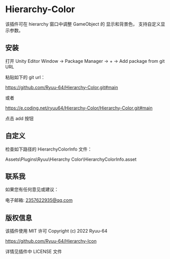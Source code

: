 # Hierarchy-Color

该插件可在 hierarchy 窗口中调整 GameObject 的 显示和背景色， 支持自定义显示参数。

## 安装

打开 Unity Editor
Window -> Package Manager -> + -> Add package from git URL

粘贴如下的 git url：

https://github.com/Ryuu-64/Hierarchy-Color.git#main

或者

https://e.coding.net/ryuu64/Hierarchy-Color/Hierarchy-Color.git#main

点击 add 按钮

## 自定义

检查如下路径的 HierarchyColorInfo 文件：

Assets\Plugins\Ryuu\Hierarchy Color\HierarchyColorInfo.asset

## 联系我

如果您有任何意见或建议：

电子邮箱: 2357622935@qq.com

## 版权信息

该插件使用 MIT 许可
Copyright (c) 2022 Ryuu-64

https://github.com/Ryuu-64/Hierarchy-Icon

详情见插件中 LICENSE 文件